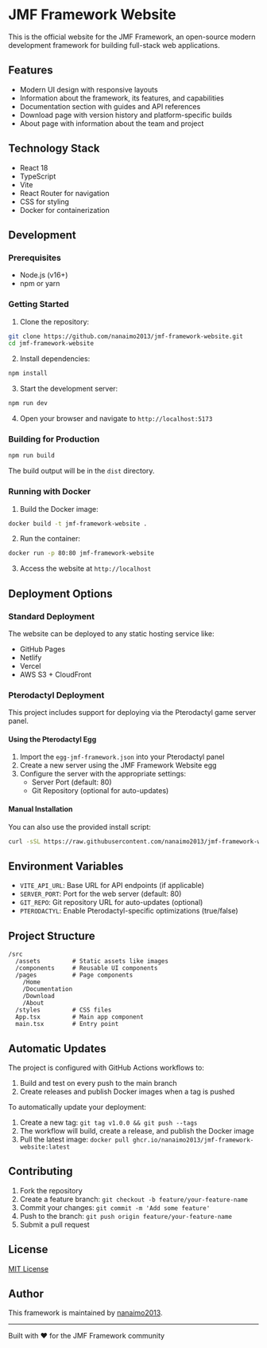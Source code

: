 # JMF Framework Website

This is the official website for the JMF Framework, an open-source modern development framework for building full-stack web applications.

## Features

- Modern UI design with responsive layouts
- Information about the framework, its features, and capabilities
- Documentation section with guides and API references
- Download page with version history and platform-specific builds
- About page with information about the team and project

## Technology Stack

- React 18
- TypeScript
- Vite
- React Router for navigation
- CSS for styling
- Docker for containerization

## Development

### Prerequisites

- Node.js (v16+)
- npm or yarn

### Getting Started

1. Clone the repository:
```bash
git clone https://github.com/nanaimo2013/jmf-framework-website.git
cd jmf-framework-website
```

2. Install dependencies:
```bash
npm install
```

3. Start the development server:
```bash
npm run dev
```

4. Open your browser and navigate to `http://localhost:5173`

### Building for Production

```bash
npm run build
```

The build output will be in the `dist` directory.

### Running with Docker

1. Build the Docker image:
```bash
docker build -t jmf-framework-website .
```

2. Run the container:
```bash
docker run -p 80:80 jmf-framework-website
```

3. Access the website at `http://localhost`

## Deployment Options

### Standard Deployment

The website can be deployed to any static hosting service like:
- GitHub Pages
- Netlify
- Vercel
- AWS S3 + CloudFront

### Pterodactyl Deployment

This project includes support for deploying via the Pterodactyl game server panel.

#### Using the Pterodactyl Egg

1. Import the `egg-jmf-framework.json` into your Pterodactyl panel
2. Create a new server using the JMF Framework Website egg
3. Configure the server with the appropriate settings:
   - Server Port (default: 80)
   - Git Repository (optional for auto-updates)

#### Manual Installation

You can also use the provided install script:

```bash
curl -sSL https://raw.githubusercontent.com/nanaimo2013/jmf-framework-website/main/install.sh | bash
```

## Environment Variables

- `VITE_API_URL`: Base URL for API endpoints (if applicable)
- `SERVER_PORT`: Port for the web server (default: 80)
- `GIT_REPO`: Git repository URL for auto-updates (optional)
- `PTERODACTYL`: Enable Pterodactyl-specific optimizations (true/false)

## Project Structure

```
/src
  /assets         # Static assets like images
  /components     # Reusable UI components
  /pages          # Page components
    /Home
    /Documentation
    /Download
    /About
  /styles         # CSS files
  App.tsx         # Main app component
  main.tsx        # Entry point
```

## Automatic Updates

The project is configured with GitHub Actions workflows to:
1. Build and test on every push to the main branch
2. Create releases and publish Docker images when a tag is pushed

To automatically update your deployment:
1. Create a new tag: `git tag v1.0.0 && git push --tags`
2. The workflow will build, create a release, and publish the Docker image
3. Pull the latest image: `docker pull ghcr.io/nanaimo2013/jmf-framework-website:latest`

## Contributing

1. Fork the repository
2. Create a feature branch: `git checkout -b feature/your-feature-name`
3. Commit your changes: `git commit -m 'Add some feature'`
4. Push to the branch: `git push origin feature/your-feature-name`
5. Submit a pull request

## License

[MIT License](LICENSE)

## Author

This framework is maintained by [nanaimo2013](https://github.com/nanaimo2013).

---

Built with ❤️ for the JMF Framework community
